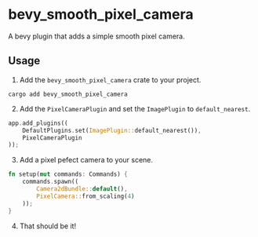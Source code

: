 # bevy_smooth_pixel_camera

A bevy plugin that adds a simple smooth pixel camera.

## Usage

1. Add the `bevy_smooth_pixel_camera` crate to your project.
```
cargo add bevy_smooth_pixel_camera
```
2. Add the `PixelCameraPlugin` and set the `ImagePlugin` to `default_nearest`.
```rs
app.add_plugins((
    DefaultPlugins.set(ImagePlugin::default_nearest()),
    PixelCameraPlugin
));
```
3. Add a pixel pefect camera to your scene.
```rs
fn setup(mut commands: Commands) {
    commands.spawn((
        Camera2dBundle::default(),
        PixelCamera::from_scaling(4)
    ));
}
```
4. That should be it!